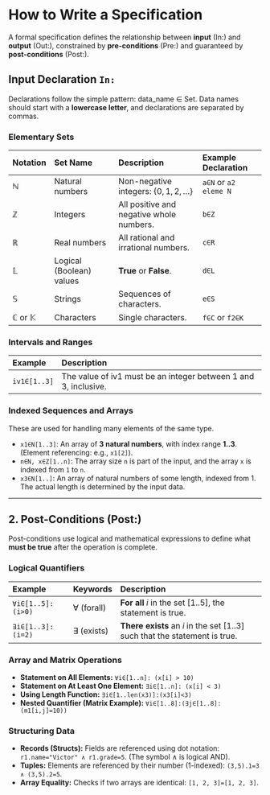 # How to Write a Specification

A formal specification defines the relationship between **input** ($\text{In}:$) and **output** ($\text{Out}:$), constrained by **pre-conditions** ($\text{Pre}:$) and guaranteed by **post-conditions** ($\text{Post}:$).

## **Input Declaration `In:`**

Declarations follow the simple pattern: data\_name $\in$ Set. Data names should start with a **lowercase letter**, and declarations are separated by commas.

### **Elementary Sets**

| Notation | Set Name | Description | Example Declaration |
| :--- | :--- | :--- | :--- |
| $\mathbb{N}$ | Natural numbers | Non-negative integers: $\{0, 1, 2, \dots\}$ | `a∈N` or `a2 eleme N`|
| $\mathbb{Z}$ | Integers | All positive and negative whole numbers. | `b∈Z` |
| $\mathbb{R}$ | Real numbers | All rational and irrational numbers. | `c∈R` |
| $\mathbb{L}$ | Logical (Boolean) values | **True** or **False**. | `d∈L` |
| $\mathbb{S}$ | Strings | Sequences of characters. | `e∈S` |
| $\mathbb{C}$ or $\mathbb{K}$ | Characters | Single characters. | `f∈C` or `f2∈K` |

### **Intervals and Ranges**

| Example | Description |
| :--- | :--- |
| `iv1∈[1..3]` | The value of iv1 must be an integer between 1 and 3, inclusive. |

### **Indexed Sequences and Arrays**

These are used for handling many elements of the same type.

* `x1∈N[1..3]`: An array of **3 natural numbers**, with index range **1..3**. (Element referencing: e.g., `x1[2]`).
* `n∈N, x∈Z[1..n]`: The array size `n` is part of the input, and the array `x` is indexed from `1` to `n`.
* `x3∈N[1..]`: An array of natural numbers of some length, indexed from 1. The actual length is determined by the input data.

---

## **2. Post-Conditions ($\text{Post}:$)**

Post-conditions use logical and mathematical expressions to define what **must be true** after the operation is complete.

### **Logical Quantifiers**

| Example | Keywords | Description |
| :--- | :--- | :--- |
| `∀i∈[1..5]:(i>0)` | $\forall$ (forall) | **For all** $i$ in the set $[1..5]$, the statement is true. |
| `∃i∈[1..3]: (i=2)` | $\exists$ (exists) | **There exists** an $i$ in the set $[1..3]$ such that the statement is true. |

### **Array and Matrix Operations**

* **Statement on All Elements:** `∀i∈[1..n]: (x[i] > 10)`
* **Statement on At Least One Element:** `∃i∈[1..n]: (x[i] < 3)`
* **Using Length Function:** `∃i∈[1..len(x3)]:(x3[i]<3)`
* **Nested Quantifier (Matrix Example):** `∀i∈[1..8]:(∃j∈[1..8]:(m1[i,j]=10))`

### **Structuring Data**

* **Records (Structs):** Fields are referenced using dot notation: `r1.name="Victor" ∧ r1.grade=5`. (The symbol $\land$ is logical AND).
* **Tuples:** Elements are referenced by their number (1-indexed): `(3,5).1=3 ∧ (3,5).2=5`.
* **Array Equality:** Checks if two arrays are identical: `[1, 2, 3]=[1, 2, 3]`.